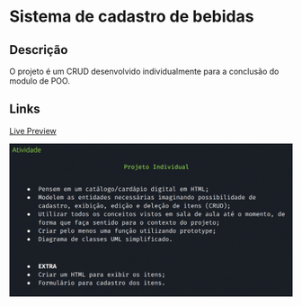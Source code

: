 # Sistema de cadastro de bebidas

## Descrição

O projeto é um CRUD desenvolvido individualmente para a conclusão do modulo de POO.

## Links

[Live Preview](https://lucasaquinoqz.github.io/santander-coders-poo/projeto_individual/)

![Descrição](src/readme.png)